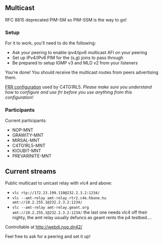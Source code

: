 ## Multicast

RFC 8815 deprecated PIM-SM so PIM-SSM is the way to go!

### Setup

For it to work, you'll need to do the following:
  * Ask your peering to enable ipv4/ipv6 multicast AFI on your peering
  * Set up IPv4/IPv6 PIM for the (s,g) joins to pass through
  * Be prepared to setup IGMP v3 and MLD v2 from your listeners

You're done! You should receive the multicast routes from peers advertising them.

[FRR configuration](https://git.lemonsh.moe/C4TG1RL5/dn42/src/branch/master/lab.rtr.famfo.catgirls.dn42/frr) used by C4TG1RL5.
_Please make sure you understand how to configure and use frr before you use anything from this configuration!_

### Participants

Current participants:
  * NOP-MNT
  * GRAWITY-MNT
  * MIRSAL-MNT
  * C4TG1RL5-MNT
  * KIOUBIT-MNT
  * PREVARINITE-MNT

## Current streams

Public multicast to unicast relay with vlc4 and above:
  * `vlc rtp://172.23.199.110@232.2.3.2:1234/`
* `vlc --amt-relay amt-relay.rtr2.c4e.hbone.hu amt://10.2.255.1@232.2.3.2:1234/`
* `vlc --amt-relay amt-relay.geant.org amt://10.2.255.1@232.2.3.2:1234/`
the last one needs vlc4 off their nighty, the amt relay usually defuncs as geant rents the p4 testbed....

Controllable at <http://webdj.nop.dn42/>

Feel free to ask for a peering and set it up!
